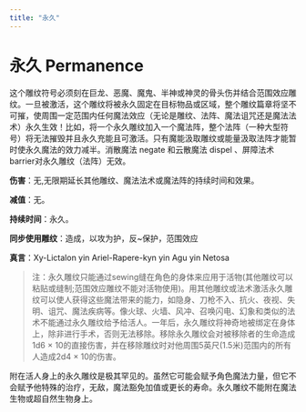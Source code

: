 ```yaml
---
title: "永久"
---
```

# 永久 Permanence

这个雕纹符号必须刻在巨龙、恶魔、魔鬼、半神或神灵的骨头伤并结合范围效应雕纹。一旦被激活，这个雕纹将被永久固定在目标物品或区域，整个雕纹篇章将坚不可摧，使周围一定范围内任何魔法效应（无论是雕纹、法阵、魔法诅咒还是魔法法术）永久生效！比如，将一个永久雕纹加入一个魔法阵，整个法阵（一种大型符号）将无法摧毁并且永久充能且可激活。只有魔能汲取雕纹或能量汲取法阵才能暂时使永久魔法的效力减半。消散魔法 negate 和云散魔法 dispel 、屏障法术 barrier对永久雕纹（法阵）无效。

**伤害**：无,无限期延长其他雕纹、魔法法术或魔法阵的持续时间和效果。

**减值**：无。

**持续时间**：永久。

**同步使用雕纹**：造成，以攻为护，反~保护，范围效应

**真言**：Xy-Lictalon yin Ariel-Rapere-kyn yin Agu yin Netosa

> 注：永久雕纹只能通过sewing缝在角色的身体来应用于活物(其他雕纹可以粘贴或缝制;范围效应雕纹不能对活物使用)。用其他雕纹或法术激活永久雕纹可以使人获得这些魔法带来的能力，如隐身、刀枪不入、抗火、夜视、失明、诅咒、魔法疾病等。像火球、火墙、风冲、召唤闪电、幻象和类似的法术不能通过永久雕纹给予给活人。一年后，永久雕纹将神奇地被绑定在身体上，除非进行手术，否则无法移除。移除永久雕纹会对被移除者的生命造成1d6 × 10的直接伤害，并在移除雕纹时对他周围5英尺(1.5米)范围内的所有人造成2d4 × 10的伤害。

附在活人身上的永久雕纹是极其罕见的。虽然它可能会赋予角色魔法力量，但它不会赋予他特殊的治疗，无敌，魔法豁免加值或更长的寿命。永久雕纹不能附在魔法生物或超自然生物身上。